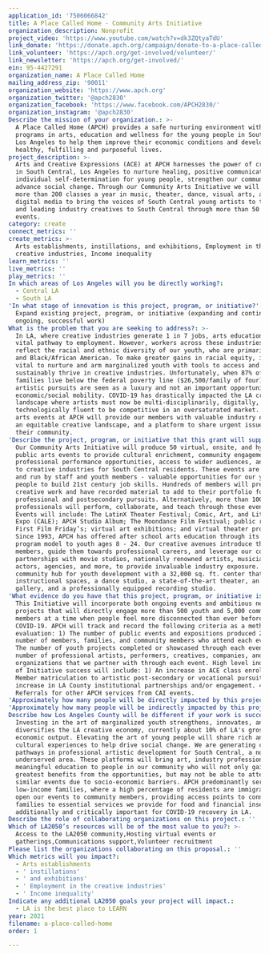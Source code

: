 ```yaml
---
application_id: '7506066842'
title: A Place Called Home - Community Arts Initiative
organization_description: Nonprofit
project_video: 'https://www.youtube.com/watch?v=dk3ZQtyaTdU'
link_donate: 'https://donate.apch.org/campaign/donate-to-a-place-called-home/c320729'
link_volunteer: 'https://apch.org/get-involved/volunteer/'
link_newsletter: 'https://apch.org/get-involved/'
ein: 95-4427291
organization_name: A Place Called Home
mailing_address_zip: '90011'
organization_website: 'https://www.apch.org'
organization_twitter: '@apch2830'
organization_facebook: 'https://www.facebook.com/APCH2830/'
organization_instagram: '@apch2830'
Describe the mission of your organization.: >-
  A Place Called Home (APCH) provides a safe nurturing environment with proven
  programs in arts, education and wellness for the young people in South Central
  Los Angeles to help them improve their economic conditions and develop
  healthy, fulfilling and purposeful lives.
project_description: >-
  Arts and Creative Expressions (ACE) at APCH harnesses the power of creativity
  in South Central, Los Angeles to nurture healing, positive communication, and
  individual self-determination for young people, strengthen our community, and
  advance social change. Through our Community Arts Initiative we will expand on
  more than 200 classes a year in music, theater, dance, visual arts, and
  digital media to bring the voices of South Central young artists to the world
  and leading industry creatives to South Central through more than 50 public
  events.
category: create
connect_metrics: ''
create_metrics: >-
  Arts establishments, instillations, and exhibitions, Employment in the
  creative industries, Income inequality
learn_metrics: ''
live_metrics: ''
play_metrics: ''
In which areas of Los Angeles will you be directly working?:
  - Central LA
  - South LA
'In what stage of innovation is this project, program, or initiative?': >-
  Expand existing project, program, or initiative (expanding and continuing
  ongoing, successful work)
What is the problem that you are seeking to address?: >-
  In LA, where creative industries generate 1 in 7 jobs, arts education is a
  vital pathway to employment. However, workers across these industries do not
  reflect the racial and ethnic diversity of our youth, who are primarily LatinX
  and Black/African American. To make greater gains in racial equity, it is
  vital to nurture and arm marginalized youth with tools to access and
  sustainably thrive in creative industries. Unfortunately, when 87% of APCH
  families live below the federal poverty line ($26,500/family of four),
  artistic pursuits are seen as a luxury and not an important opportunity for
  economic/social mobility. COVID-19 has drastically impacted the LA creative
  landscape where artists must now be multi-disciplinarily, digitally, and
  technologically fluent to be competitive in an oversaturated market. Community
  arts events at APCH will provide our members with valuable industry exposure,
  an equitable creative landscape, and a platform to share urgent issues within
  their community.
'Describe the project, program, or initiative that this grant will support to address the problem identified.': >-
  Our Community Arts Initiative will produce 50 virtual, onsite, and hybrid
  public arts events to provide cultural enrichment, community engagement,
  professional performance opportunities, access to wider audiences, and entry
  to creative industries for South Central residents. These events are produced
  and run by staff and youth members - valuable opportunities for our young
  people to build 21st century job skills. Hundreds of members will present
  creative work and have recorded material to add to their portfolio for
  professional and postsecondary pursuits. Alternatively, more than 100 creative
  professionals will perform, collaborate, and teach through these events.
  Events will include: The LatinX Theater Festival; Comic, Art, and Literacy
  Expo (CALE); APCH Studio Album; The Moondance Film Festival; public recitals;
  First Film Friday’s; virtual art exhibitions; and virtual theater productions.
  Since 1993, APCH has offered after school arts education through its no-cost
  program model to youth ages 8 - 24. Our creative avenues introduce the arts to
  members, guide them towards professional careers, and leverage our community
  partnerships with movie studios, nationally renowned artists, musicians,
  actors, agencies, and more, to provide invaluable industry exposure. We are a
  community hub for youth development with a 32,000 sq. ft. center that includes
  instructional spaces, a dance studio, a state-of-the-art theater, an art
  gallery, and a professionally equipped recording studio.
'What evidence do you have that this project, program, or initiative is or will be successful, and how will you define and measure success?': >-
  This Initiative will incorporate both ongoing events and ambitious new
  projects that will directly engage more than 500 youth and 5,000 community
  members at a time when people feel more disconnected than ever before due to
  COVID-19. APCH will track and record the following criteria as a method of
  evaluation: 1) The number of public events and expositions produced 2) The
  number of members, families, and community members who attend each event 3)
  The number of youth projects completed or showcased through each event 4) The
  number of professional artists, performers, creatives, companies, and
  organizations that we partner with through each event. High level indicators
  of Initiative success will include: 1) An increase in ACE class enrollment 2)
  Member matriculation to artistic post-secondary or vocational pursuits 3) An
  increase in LA County institutional partnerships and/or engagement. 4)
  Referrals for other APCH services from CAI events.
'Approximately how many people will be directly impacted by this project, program, or initiative?': '500'
'Approximately how many people will be indirectly impacted by this project, program, or initiative?': '10000'
Describe how Los Angeles County will be different if your work is successful.: >-
  Investing in the art of marginalized youth strengthens, innovates, and
  diversifies the LA creative economy, currently about 10% of LA's gross
  economic output. Elevating the art of young people will share rich and diverse
  cultural experiences to help drive social change. We are generating critical
  pathways in professional artistic development for South Central, a notoriously
  underserved area. These platforms will bring art, industry professionals, and
  meaningful education to people in our community who will not only gain the
  greatest benefits from the opportunities, but may not be able to attend
  similar events due to socio-economic barriers. APCH predominantly serves
  low-income families, where a high percentage of residents are immigrants. We
  open our events to community members, providing access points to connect our
  families to essential services we provide for food and financial insecurity -
  additionally and critically important for COVID-19 recovery in LA.
Describe the role of collaborating organizations on this project.: ''
Which of LA2050’s resources will be of the most value to you?: >-
  Access to the LA2050 community,Hosting virtual events or
  gatherings,Communications support,Volunteer recruitment
Please list the organizations collaborating on this proposal.: ''
Which metrics will you impact?:
  - Arts establishments
  - ' instillations'
  - ' and exhibitions'
  - ' Employment in the creative industries'
  - ' Income inequality'
Indicate any additional LA2050 goals your project will impact.:
  - LA is the best place to LEARN
year: 2021
filename: a-place-called-home
order: 1

---
```

